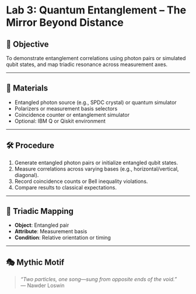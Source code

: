 # Lab 3: Quantum Entanglement – The Mirror Beyond Distance

## 🧭 Objective
To demonstrate entanglement correlations using photon pairs or simulated qubit states, and map triadic resonance across measurement axes.

---

## 🧪 Materials

- Entangled photon source (e.g., SPDC crystal) or quantum simulator
- Polarizers or measurement basis selectors
- Coincidence counter or entanglement simulator
- Optional: IBM Q or Qiskit environment

---

## 🛠️ Procedure

1. Generate entangled photon pairs or initialize entangled qubit states.
2. Measure correlations across varying bases (e.g., horizontal/vertical, diagonal).
3. Record coincidence counts or Bell inequality violations.
4. Compare results to classical expectations.

---

## 📐 Triadic Mapping

- **Object**: Entangled pair
- **Attribute**: Measurement basis
- **Condition**: Relative orientation or timing

---

## 🎭 Mythic Motif

> *“Two particles, one song—sung from opposite ends of the void.”*  
> — Nawder Loswin
